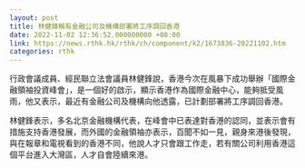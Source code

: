 ```yaml
---
layout: post
title: 林健鋒稱有金融公司及機構部署將工序調回香港
date: 2022-11-02 12:36:52.000000000 +08:00
link: https://news.rthk.hk/rthk/ch/component/k2/1673836-20221102.htm
categories: rthk
---
```


行政會議成員、經民聯立法會議員林健鋒說，香港今次在風暴下成功舉辦「國際金融領袖投資峰會」，是一個好的啟示，顯示香港作為國際金融中心，能夠抵受風雨，他又表示，最近有金融公司及機構向他透露，已計劃部署將工序調回香港。

林健鋒表示，多名北京金融機構代表，在峰會中已表達對香港的認同，並表示會有措施支持香港發展，而外國的金融領袖亦表示，百聞不如一見，親身來港後發現，與在報章和電視看到的香港不同，他說人才只會跟工作走，若有關公司利用香港這個平台進入大灣區，人才自會陸續來港。
